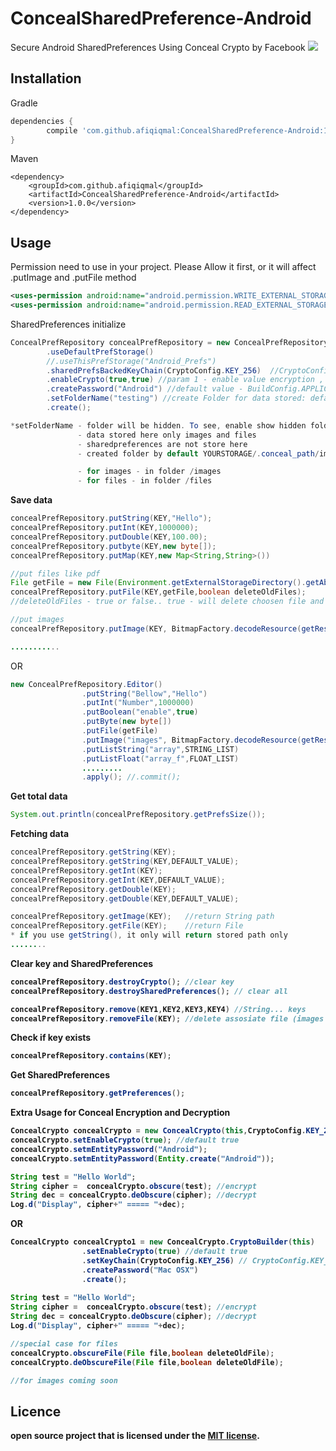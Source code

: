 # ConcealSharedPreference-Android
Secure Android SharedPreferences Using Conceal Crypto by Facebook
[![](https://jitpack.io/v/afiqiqmal/ConcealSharedPreference-Android.svg)](https://jitpack.io/#afiqiqmal/ConcealSharedPreference-Android)


## Installation

Gradle
```gradle
dependencies {
        compile 'com.github.afiqiqmal:ConcealSharedPreference-Android:1.0.0'
}
```

Maven
```maven
<dependency>
	<groupId>com.github.afiqiqmal</groupId>
	<artifactId>ConcealSharedPreference-Android</artifactId>
	<version>1.0.0</version>
</dependency>
```

## Usage

Permission need to use in your project. Please Allow it first, or it will affect .putImage and .putFile method
```xml
<uses-permission android:name="android.permission.WRITE_EXTERNAL_STORAGE"/>
<uses-permission android:name="android.permission.READ_EXTERNAL_STORAGE"/>
```

SharedPreferences initialize
```java
ConcealPrefRepository concealPrefRepository = new ConcealPrefRepository.PreferencesBuilder(this)
        .useDefaultPrefStorage()
        //.useThisPrefStorage("Android_Prefs")
        .sharedPrefsBackedKeyChain(CryptoConfig.KEY_256)  //CryptoConfig.KEY_256 or CryptoConfig.KEY_128
        .enableCrypto(true,true) //param 1 - enable value encryption , param 2 - enable key encryption
        .createPassword("Android") //default value - BuildConfig.APPLICATION_ID
        .setFolderName("testing") //create Folder for data stored: default is - "conceal_path"
        .create();

*setFolderName - folder will be hidden. To see, enable show hidden folder in storage
               - data stored here only images and files
               - sharedpreferences are not store here
               - created folder by default YOURSTORAGE/.conceal_path/images

               - for images - in folder /images
               - for files - in folder /files

```

<b>Save data</b>

```java
concealPrefRepository.putString(KEY,"Hello");
concealPrefRepository.putInt(KEY,1000000);
concealPrefRepository.putDouble(KEY,100.00);
concealPrefRepository.putbyte(KEY,new byte[]);
concealPrefRepository.putMap(KEY,new Map<String,String>())

//put files like pdf
File getFile = new File(Environment.getExternalStorageDirectory().getAbsolutePath()+"/testing.pdf");
concealPrefRepository.putFile(KEY,getFile,boolean deleteOldFiles);
//deleteOldFiles - true or false.. true - will delete choosen file and move to new path

//put images
concealPrefRepository.putImage(KEY, BitmapFactory.decodeResource(getResources(), R.mipmap.ic_launcher));

...........

```

OR
```java
new ConcealPrefRepository.Editor()
                .putString("Bellow","Hello")
                .putInt("Number",1000000)
                .putBoolean("enable",true)
                .putByte(new byte[])
                .putFile(getFile)
                .putImage("images", BitmapFactory.decodeResource(getResources(), R.mipmap.ic_launcher))
                .putListString("array",STRING_LIST)
                .putListFloat("array_f",FLOAT_LIST)
                .........
                .apply(); //.commit();
```

<b>Get total data</b>
```java
System.out.println(concealPrefRepository.getPrefsSize());
```

<b>Fetching data</b>

```java
concealPrefRepository.getString(KEY);
concealPrefRepository.getString(KEY,DEFAULT_VALUE);
concealPrefRepository.getInt(KEY);
concealPrefRepository.getInt(KEY,DEFAULT_VALUE);
concealPrefRepository.getDouble(KEY);
concealPrefRepository.getDouble(KEY,DEFAULT_VALUE);

concealPrefRepository.getImage(KEY);   //return String path
concealPrefRepository.getFile(KEY);    //return File
* if you use getString(), it only will return stored path only
........
```

<b>Clear key and SharedPreferences

```java
concealPrefRepository.destroyCrypto(); //clear key
concealPrefRepository.destroySharedPreferences(); // clear all

concealPrefRepository.remove(KEY1,KEY2,KEY3,KEY4) //String... keys
concealPrefRepository.removeFile(KEY); //delete assosiate file (images and files)

```

<b>Check if key exists</b>
```java
concealPrefRepository.contains(KEY);
```

<b>Get SharedPreferences</b>
```java
concealPrefRepository.getPreferences();
```


<b>Extra Usage for Conceal Encryption and Decryption</b>

```java
ConcealCrypto concealCrypto = new ConcealCrypto(this,CryptoConfig.KEY_256); // CryptoConfig.KEY_256 or CryptoConfig.KEY_128
concealCrypto.setEnableCrypto(true); //default true
concealCrypto.setmEntityPassword("Android");
concealCrypto.setmEntityPassword(Entity.create("Android"));

String test = "Hello World";
String cipher =  concealCrypto.obscure(test); //encrypt
String dec = concealCrypto.deObscure(cipher); //decrypt
Log.d("Display", cipher+" ===== "+dec);          
```

OR
```java
ConcealCrypto concealCrypto1 = new ConcealCrypto.CryptoBuilder(this)
                .setEnableCrypto(true) //default true
                .setKeyChain(CryptoConfig.KEY_256) // CryptoConfig.KEY_256 or CryptoConfig.KEY_128
                .createPassword("Mac OSX") 
                .create();
                
String test = "Hello World";
String cipher =  concealCrypto.obscure(test); //encrypt
String dec = concealCrypto.deObscure(cipher); //decrypt
Log.d("Display", cipher+" ===== "+dec);  

//special case for files
concealCrypto.obscureFile(File file,boolean deleteOldFile);
concealCrypto.deObscureFile(File file,boolean deleteOldFile);

//for images coming soon

```
## Licence
open source project that is licensed under the [MIT license](http://opensource.org/licenses/MIT).

